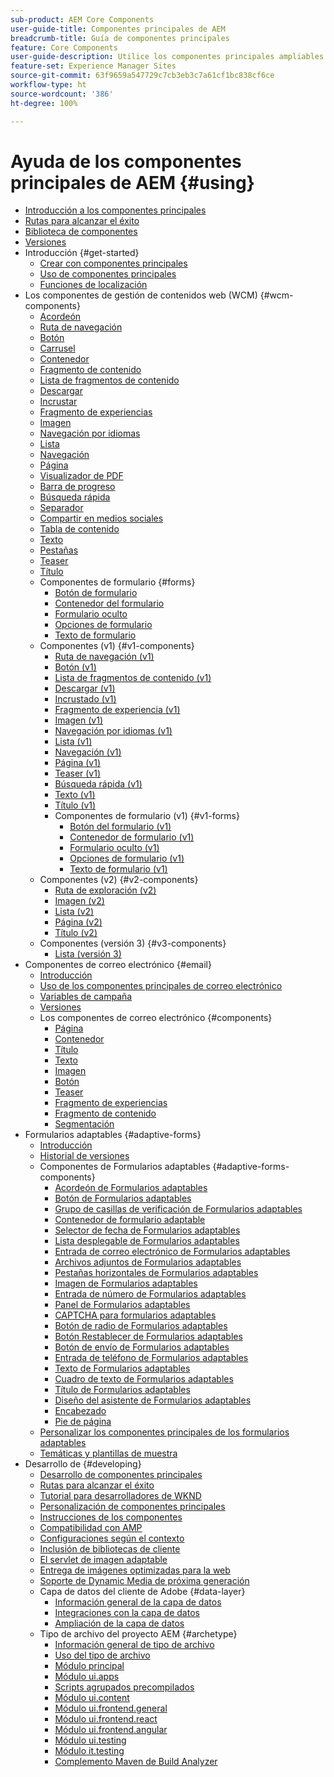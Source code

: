 ```yaml
---
sub-product: AEM Core Components
user-guide-title: Componentes principales de AEM
breadcrumb-title: Guía de componentes principales
feature: Core Components
user-guide-description: Utilice los componentes principales ampliables para que los autores puedan crear contenido fácilmente.
feature-set: Experience Manager Sites
source-git-commit: 63f9659a547729c7cb3eb3c7a61cf1bc838cf6ce
workflow-type: ht
source-wordcount: '386'
ht-degree: 100%

---
```



# Ayuda de los componentes principales de AEM {#using}

+ [Introducción a los componentes principales](/help/introduction.md)
+ [Rutas para alcanzar el éxito](/help/developing/success.md)
+ [Biblioteca de componentes](https://adobe.com/go/aem_cmp_library_es)
+ [Versiones](/help/versions.md)
+ Introducción {#get-started}
   + [Crear con componentes principales](/help/get-started/authoring.md)
   + [Uso de componentes principales](/help/get-started/using.md)
   + [Funciones de localización](/help/get-started/localization.md)
+ Los componentes de gestión de contenidos web (WCM) {#wcm-components}
   + [Acordeón](/help/components/accordion.md)
   + [Ruta de navegación](/help/components/breadcrumb.md)
   + [Botón](/help/components/button.md)
   + [Carrusel](/help/components/carousel.md)
   + [Contenedor](/help/components/container.md)
   + [Fragmento de contenido](/help/components/content-fragment-component.md)
   + [Lista de fragmentos de contenido](/help/components/content-fragment-list.md)
   + [Descargar](/help/components/download.md)
   + [Incrustar](/help/components/embed.md)
   + [Fragmento de experiencias](/help/components/experience-fragment.md)
   + [Imagen](/help/components/image.md)
   + [Navegación por idiomas](/help/components/language-navigation.md)
   + [Lista](/help/components/list.md)
   + [Navegación](/help/components/navigation.md)
   + [Página](/help/components/page.md)
   + [Visualizador de PDF](/help/components/pdf-viewer.md)
   + [Barra de progreso](/help/components/progress-bar.md)
   + [Búsqueda rápida](/help/components/quick-search.md)
   + [Separador](/help/components/separator.md)
   + [Compartir en medios sociales](/help/components/sharing.md)
   + [Tabla de contenido](/help/components/tableofcontents.md)
   + [Texto](/help/components/text.md)
   + [Pestañas](/help/components/tabs.md)
   + [Teaser](/help/components/teaser.md)
   + [Título](/help/components/title.md)
   + Componentes de formulario {#forms}
      + [Botón de formulario](/help/components/forms/form-button.md)
      + [Contenedor del formulario](/help/components/forms/form-container.md)
      + [Formulario oculto](/help/components/forms/form-hidden.md)
      + [Opciones de formulario](/help/components/forms/form-options.md)
      + [Texto de formulario](/help/components/forms/form-text.md)
   + Componentes (v1) {#v1-components}
      + [Ruta de navegación (v1)](/help/components/v1/breadcrumb-v1.md)
      + [Botón (v1)](/help/components/v1/button.md)
      + [Lista de fragmentos de contenido (v1)](/help/components/v1/content-fragment-list.md)
      + [Descargar (v1)](/help/components/v1/download.md)
      + [Incrustado (v1)](/help/components/v1/embed.md)
      + [Fragmento de experiencia (v1)](/help/components/v1/experience-fragment.md)
      + [Imagen (v1)](/help/components/v1/image-v1.md)
      + [Navegación por idiomas (v1)](/help/components/v1/language-navigation.md)
      + [Lista (v1)](/help/components/v1/list-v1.md)
      + [Navegación (v1)](/help/components/v1/navigation.md)
      + [Página (v1)](/help/components/v1/page-v1.md)
      + [Teaser (v1)](/help/components/v1/teaser.md)
      + [Búsqueda rápida (v1)](/help/components/v1/quick-search.md)
      + [Texto (v1)](/help/components/v1/text-v1.md)
      + [Título (v1)](/help/components/v1/title-v1.md)
      + Componentes de formulario (v1) {#v1-forms}
         + [Botón del formulario (v1)](/help/components/v1/form-button-v1.md)
         + [Contenedor de formulario (v1)](/help/components/v1/form-container-v1.md)
         + [Formulario oculto (v1)](/help/components/v1/form-hidden-v1.md)
         + [Opciones de formulario (v1)](/help/components/v1/form-options-v1.md)
         + [Texto de formulario (v1)](/help/components/v1/form-text-v1.md)
   + Componentes (v2) {#v2-components}
      + [Ruta de exploración (v2)](/help/components/v2/breadcrumb.md)
      + [Imagen (v2)](/help/components/v2/image.md)
      + [Lista (v2)](/help/components/v2/list.md)
      + [Página (v2)](/help/components/v2/page.md)
      + [Título (v2)](/help/components/v2/title.md)
   + Componentes (versión 3) {#v3-components}
      + [Lista (versión 3)](/help/components/v3/list.md)
+ Componentes de correo electrónico {#email}
   + [Introducción](/help/email/introduction.md)
   + [Uso de los componentes principales de correo electrónico](/help/email/using.md)
   + [Variables de campaña](/help/email/campaign-variables.md)
   + [Versiones](/help/email/versions.md)
   + Los componentes de correo electrónico {#components}
      + [Página](/help/email/components/page.md)
      + [Contenedor](/help/email/components/container.md)
      + [Título](/help/email/components/title.md)
      + [Texto](/help/email/components/text.md)
      + [Imagen](/help/email/components/image.md)
      + [Botón](/help/email/components/button.md)
      + [Teaser](/help/email/components/teaser.md)
      + [Fragmento de experiencias](/help/email/components/experience-fragment.md)
      + [Fragmento de contenido](/help/email/components/content-fragment.md)
      + [Segmentación](/help/email/components/segmentation.md)
+ Formularios adaptables {#adaptive-forms}
   + [Introducción](/help/adaptive-forms/introduction.md)
   + [Historial de versiones](/help/adaptive-forms/version.md)
   + Componentes de Formularios adaptables {#adaptive-forms-components}
      + [Acordeón de Formularios adaptables](/help/adaptive-forms/components/accordion.md)
      + [Botón de Formularios adaptables](/help/adaptive-forms/components/button.md)
      + [Grupo de casillas de verificación de Formularios adaptables](/help/adaptive-forms/components/checkbox-group.md)
      + [Contenedor de formulario adaptable](/help/adaptive-forms/components/form-container.md)
      + [Selector de fecha de Formularios adaptables](/help/adaptive-forms/components/date-picker.md)
      + [Lista desplegable de Formularios adaptables](/help/adaptive-forms/components/drop-down.md)
      + [Entrada de correo electrónico de Formularios adaptables](/help/adaptive-forms/components/email-input.md)
      + [Archivos adjuntos de Formularios adaptables](/help/adaptive-forms/components/file-attachment.md)
      + [Pestañas horizontales de Formularios adaptables](/help/adaptive-forms/components/horizontal-tabs.md)
      + [Imagen de Formularios adaptables](/help/adaptive-forms/components/image.md)
      + [Entrada de número de Formularios adaptables](/help/adaptive-forms/components/number-input.md)
      + [Panel de Formularios adaptables](/help/adaptive-forms/components/panel-container.md)
      + [CAPTCHA para formularios adaptables](/help/adaptive-forms/components/captcha.md)
      + [Botón de radio de Formularios adaptables](/help/adaptive-forms/components/radio-button.md)
      + [Botón Restablecer de Formularios adaptables](/help/adaptive-forms/components/reset-button.md)
      + [Botón de envío de Formularios adaptables](/help/adaptive-forms/components/submit-button.md)
      + [Entrada de teléfono de Formularios adaptables](/help/adaptive-forms/components/telephone-input.md)
      + [Texto de Formularios adaptables](/help/adaptive-forms/components/text.md)
      + [Cuadro de texto de Formularios adaptables](/help/adaptive-forms/components/text-input.md)
      + [Título de Formularios adaptables](/help/adaptive-forms/components/title.md)
      + [Diseño del asistente de Formularios adaptables](/help/adaptive-forms/components/wizard.md)
      + [Encabezado](/help/adaptive-forms/components/header.md)
      + [Pie de página](/help/adaptive-forms/components/footer.md)
   + [Personalizar los componentes principales de los formularios adaptables](/help/developing/customize-adaptive-forms-core-components.md)
   + [Temáticas y plantillas de muestra](/help/adaptive-forms/sample-themes-templates-form-data-models-core-components.md)
+ Desarrollo de {#developing}
   + [Desarrollo de componentes principales](/help/developing/overview.md)
   + [Rutas para alcanzar el éxito](https://experienceleague.adobe.com/docs/experience-manager-core-components/using/success.html?lang=es)
   + [Tutorial para desarrolladores de WKND](https://experienceleague.adobe.com/docs/experience-manager-learn/getting-started-wknd-tutorial-develop/overview.html?lang=es)
   + [Personalización de componentes principales](/help/developing/customizing.md)
   + [Instrucciones de los componentes](/help/developing/guidelines.md)
   + [Compatibilidad con AMP](/help/developing/amp.md)
   + [Configuraciones según el contexto](/help/developing/context-aware-configs.md)
   + [Inclusión de bibliotecas de cliente](/help/developing/including-clientlibs.md)
   + [El servlet de imagen adaptable](/help/developing/adaptive-image-servlet.md)
   + [Entrega de imágenes optimizadas para la web](/help/developing/web-optimized-image-delivery.md)
   + [Soporte de Dynamic Media de próxima generación](/help/developing/next-gen-dm.md)
   + Capa de datos del cliente de Adobe {#data-layer}
      + [Información general de la capa de datos](/help/developing/data-layer/overview.md)
      + [Integraciones con la capa de datos](/help/developing/data-layer/integrations.md)
      + [Ampliación de la capa de datos](/help/developing/data-layer/extending.md)
   + Tipo de archivo del proyecto AEM {#archetype}
      + [Información general de tipo de archivo](/help/developing/archetype/overview.md)
      + [Uso del tipo de archivo](/help/developing/archetype/using.md)
      + [Módulo principal](/help/developing/archetype/core.md)
      + [Módulo ui.apps](/help/developing/archetype/uiapps.md)
      + [Scripts agrupados precompilados](/help/developing/archetype/precompiled-bundled-scripts.md)
      + [Módulo ui.content](/help/developing/archetype/uicontent.md)
      + [Módulo ui.frontend.general](/help/developing/archetype/uifrontend.md)
      + [Módulo ui.frontend.react](/help/developing/archetype/uifrontend-react.md)
      + [Módulo ui.frontend.angular](/help/developing/archetype/uifrontend-angular.md)
      + [Módulo ui.testing](/help/developing/archetype/uitests.md)
      + [Módulo it.testing](/help/developing/archetype/ittests.md)
      + [Complemento Maven de Build Analyzer](/help/developing/archetype/build-analyzer-maven-plugin.md)
